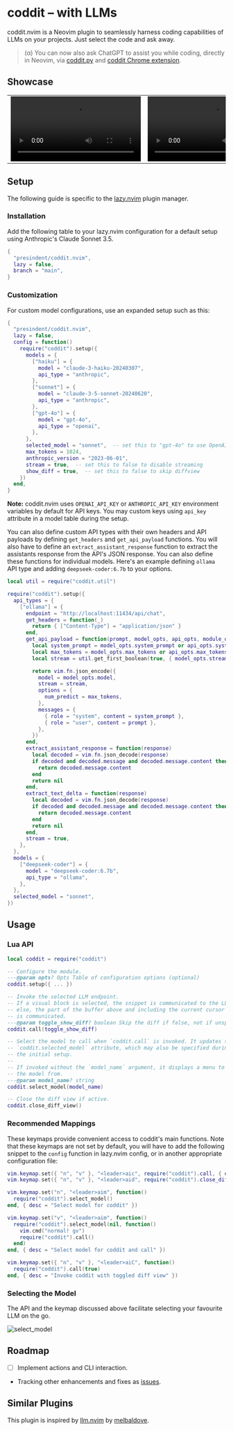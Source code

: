 # coddit – with LLMs

coddit.nvim is a Neovim plugin to seamlessly harness coding capabilities of LLMs on your projects. Just select the code and ask away.

> (α) You can now also ask ChatGPT to assist you while coding, directly in Neovim, via [coddit.py](https://github.com/presindent/coddit.py) and [coddit Chrome extension](https://github.com/presindent/coddit-chrome).

## Showcase

<table>
<tbody>
<tr>
<td><video src="https://github.com/presindent/coddit.nvim/assets/115044400/185de060-7fcd-42d2-8ec7-0e59b68d24a6"/></td>
<td><video src="https://github.com/presindent/coddit.nvim/assets/115044400/e16bfd69-4076-4b1d-8b2f-191f6b9536f5"/></td>
</tr>
</tbody>
</table>

## Setup

The following guide is specific to the [lazy.nvim](https://github.com/folke/lazy.nvim) plugin manager.

### Installation

Add the following table to your lazy.nvim configuration for a default setup using Anthropic's Claude Sonnet 3.5.

```lua
{
  "presindent/coddit.nvim",
  lazy = false,
  branch = "main",
}
```

### Customization

For custom model configurations, use an expanded setup such as this:

```lua
{
  "presindent/coddit.nvim",
  lazy = false,
  config = function()
    require("coddit").setup({
      models = {
        ["haiku"] = {
          model = "claude-3-haiku-20240307",
          api_type = "anthropic",
        },
        ["sonnet"] = {
          model = "claude-3-5-sonnet-20240620",
          api_type = "anthropic",
        },
        ["gpt-4o"] = {
          model = "gpt-4o",
          api_type = "openai",
        },
      },
      selected_model = "sonnet",  -- set this to "gpt-4o" to use OpenAI's GPT-4O
      max_tokens = 1024,
      anthropic_version = "2023-06-01",
      stream = true,  -- set this to false to disable streaming
      show_diff = true,  -- set this to false to skip diffview
    })
  end,
}
```

**Note:** coddit.nvim uses `OPENAI_API_KEY` or `ANTHROPIC_API_KEY` environment variables by default for API keys. You may custom keys using `api_key` attribute in a model table during the setup.

You can also define custom API types with their own headers and API payloads by defining `get_headers` and `get_api_payload` functions. You will also have to define an `extract_assistant_response` function to extract the assistants response from the API's JSON response. You can also define these functions for individual models. Here's an example defining `ollama` API type and adding `deepseek-coder:6.7b` to your options.

```lua
local util = require("coddit.util")

require("coddit").setup({
  api_types = {
    ["ollama"] = {
      endpoint = "http://localhost:11434/api/chat",
      get_headers = function(_)
        return { ["Content-Type"] = "application/json" }
      end,
      get_api_payload = function(prompt, model_opts, api_opts, module_opts)
        local system_prompt = model_opts.system_prompt or api_opts.system_prompt or module_opts.system_prompt
        local max_tokens = model_opts.max_tokens or api_opts.max_tokens or module_opts.max_tokens
        local stream = util.get_first_boolean(true, { model_opts.stream, api_opts.stream, module_opts.stream })

        return vim.fn.json_encode({
          model = model_opts.model,
          stream = stream,
          options = {
            num_predict = max_tokens,
          },
          messages = {
            { role = "system", content = system_prompt },
            { role = "user", content = prompt },
          },
        })
      end,
      extract_assistant_response = function(response)
        local decoded = vim.fn.json_decode(response)
        if decoded and decoded.message and decoded.message.content then
          return decoded.message.content
        end
        return nil
      end,
      extract_text_delta = function(response)
        local decoded = vim.fn.json_decode(response)
        if decoded and decoded.message and decoded.message.content then
          return decoded.message.content
        end
        return nil
      end,
      stream = true,
    },
  },
  models = {
    ["deepseek-coder"] = {
      model = "deepseek-coder:6.7b",
      api_type = "ollama",
    },
  },
  selected_model = "sonnet",
})
```

## Usage

### Lua API

```lua
local coddit = require("coddit")

-- Configure the module.
---@param opts? Opts Table of configuration options (optional)
coddit.setup({ ... })

-- Invoke the selected LLM endpoint.
-- If a visual block is selected, the snippet is communicated to the LLM,
-- else, the part of the buffer above and including the current cursor row
-- is communicated.
---@param toggle_show_diff? boolean Skip the diff if false, not if unspecified
coddit.call(toggle_show_diff)

-- Select the model to call when `coddit.call` is invoked. It updates the
-- `coddit.selected_model` attribute, which may also be specified during
-- the initial setup.
--
-- If invoked without the `model_name` argument, it displays a menu to pick
-- the model from.
---@param model_name? string
coddit.select_model(model_name)

-- Close the diff view if active.
coddit.close_diff_view()
```

### Recommended Mappings

These keymaps provide convenient access to coddit's main functions. Note that these keymaps are not set by default, you will have to add the following snippet to the `config` function in lazy.nvim config, or in another appropriate configuration file:

```lua
vim.keymap.set({ "n", "v" }, "<leader>aic", require("coddit").call, { desc = "Invoke coddit" })
vim.keymap.set({ "n", "v" }, "<leader>aid", require("coddit").close_diff_view, { desc = "Close coddit diffview" })

vim.keymap.set("n", "<leader>aim", function()
  require("coddit").select_model()
end, { desc = "Select model for coddit" })

vim.keymap.set("v", "<leader>aim", function()
  require("coddit").select_model(nil, function()
    vim.cmd("normal! gv")
    require("coddit").call()
  end)
end, { desc = "Select model for coddit and call" })

vim.keymap.set({ "n", "v" }, "<leader>aiC", function()
  require("coddit").call(true)
end, { desc = "Invoke coddit with toggled diff view" })
```

### Selecting the Model

The API and the keymap discussed above facilitate selecting your favourite LLM on the go.

![select_model](https://github.com/presindent/coddit.nvim/assets/115044400/f68ebca5-a271-428e-bc45-b75153ce8010)

## Roadmap

- [ ] Implement actions and CLI interaction.
- Tracking other enhancements and fixes as [issues](https://github.com/presindent/coddit.nvim/issues).

## Similar Plugins

This plugin is inspired by [llm.nvim](https://github.com/melbaldove/llm.nvim) by [melbaldove](https://github.com/melbaldove).
